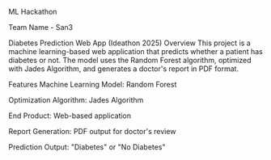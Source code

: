 ML Hackathon 

Team Name  - San3


Diabetes Prediction Web App (Ideathon 2025)
Overview
This project is a machine learning-based web application that predicts whether a patient has diabetes or not. The model uses the Random Forest algorithm, optimized with Jades Algorithm, and generates a doctor's report in PDF format.

Features
Machine Learning Model: Random Forest

Optimization Algorithm: Jades Algorithm

End Product: Web-based application

Report Generation: PDF output for doctor's review

Prediction Output: "Diabetes" or "No Diabetes"

